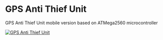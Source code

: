 # GPS Anti Thief Unit
GPS Anti Thief Unit mobile version based on ATMega2560 microcontroller 

[![GPS Anti Thief Unit](https://i.ytimg.com/vi/I-bkn_P-poc/3.jpg?time=1490686587092)](https://youtu.be/I-bkn_P-poc "DropBall Embedded Systems")

